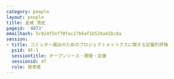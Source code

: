 ```yaml
---
category: people
layout: people
title: 金城 清史
pageid: '4073'
emailhash: 5c924f5ef70fec27b6af1b524a41bc8a
session:
- title: コミッター選出のためのプロジェクトメトリクスに関する定量的評価
  psid: 4F-1
  sessiontitle: オープンソース・開発・支援
  sessionid: 4f
  role: 発表者
---
```

